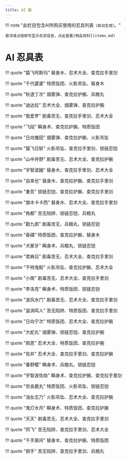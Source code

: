 ```yaml
---
title: AI 篇
---
```


!!! note "此栏目包含AI所购买使用的忍具列表`（自动生成）`。"

    悬浮或点按即可显示忍具信息，点此查看[物品百科](items.md)

# AI 忍具表

!!! quote "猿飞阿斯玛"
	<span class="hint--right hint--medium" aria-label="立即从受伤状态中恢复并进入隐身状态1.5s【100金币/次】">替身木</span>、<span class="hint--top hint--medium" aria-label="减少普通技能的冷却时间，并提高所有攻击的暴击率及暴击伤害【CD大于10减少5s，反之减少4s】">忍术大全</span>、<span class="hint--top hint--medium" aria-label="每攻击一名敌人将获得伤害18%的查克拉【包括守护忍】">查克拉手里剑</span>

!!! quote "千代婆婆"
	<span class="hint--right hint--medium" aria-label="提高使用拉面的回复量至4500，并降低拉面冷却时间2s">特质饭团</span>、<span class="hint--top hint--medium" aria-label="减少敌方33%受击的查克拉获取">火影吊坠</span>、<span class="hint--top hint--medium" aria-label="立即从受伤状态中恢复并进入隐身状态1.5s【100金币/次】">替身木</span>

!!! quote "秋道丁次"
	<span class="hint--right hint--medium" aria-label="提高角色移动速度并持续6s，前3s处于隐身状态">烟雾弹</span>、<span class="hint--top hint--medium" aria-label="提升角色25%额外的受击查克拉获取">查克拉护腕</span>、<span class="hint--top hint--medium" aria-label="普通攻击追加破防效果，并提升伤害【通灵有效】">兵粮丸</span>

!!! quote "迪达拉"
	<span class="hint--right hint--medium" aria-label="减少普通技能的冷却时间，并提高所有攻击的暴击率及暴击伤害【CD大于10减少5s，反之减少4s】">忍术大全</span>、<span class="hint--top hint--medium" aria-label="提高角色移动速度并持续6s，前3s处于隐身状态">烟雾弹</span>、<span class="hint--top hint--medium" aria-label="提升角色25%额外的受击查克拉获取">查克拉护腕</span>

!!! quote "我爱罗"
	<span class="hint--right hint--medium" aria-label="对首个受击的忍者，持续5s每秒流失4%最大生命值和1.5s减速">剧毒苦无</span>、<span class="hint--top hint--medium" aria-label="每攻击一名敌人将获得伤害18%的查克拉【包括守护忍】">查克拉手里剑</span>、<span class="hint--top hint--medium" aria-label="减少普通技能的冷却时间，并提高所有攻击的暴击率及暴击伤害【CD大于10减少5s，反之减少4s】">忍术大全</span>

!!! quote "飞段"
	<span class="hint--right hint--medium" aria-label="向前瞬身移动中等距离，期间处于无敌状态">瞬身术</span>、<span class="hint--top hint--medium" aria-label="提升角色25%额外的受击查克拉获取">查克拉护腕</span>、<span class="hint--top hint--medium" aria-label="提高使用拉面的回复量至4500，并降低拉面冷却时间2s">特质饭团</span>

!!! quote "日向雏田"
	<span class="hint--right hint--medium" aria-label="提高角色移动速度并持续6s，前3s处于隐身状态">烟雾弹</span>、<span class="hint--top hint--medium" aria-label="提升角色25%额外的受击查克拉获取">查克拉护腕</span>、<span class="hint--top hint--medium" aria-label="减少敌方33%受击的查克拉获取">火影吊坠</span>

!!! quote "猿飞日斩"
	<span class="hint--right hint--medium" aria-label="减少敌方33%受击的查克拉获取">火影吊坠</span>、<span class="hint--top hint--medium" aria-label="每攻击一名敌人将获得伤害18%的查克拉【包括守护忍】">查克拉手里剑</span>、<span class="hint--top hint--medium" aria-label="提高角色3000HP上限并减少25%所受到的伤害【通灵有效】">锁链忍铠</span>

!!! quote "山中井野"
	<span class="hint--right hint--medium" aria-label="对首个受击的忍者，持续5s每秒流失4%最大生命值和1.5s减速">剧毒苦无</span>、<span class="hint--top hint--medium" aria-label="减少普通技能的冷却时间，并提高所有攻击的暴击率及暴击伤害【CD大于10减少5s，反之减少4s】">忍术大全</span>、<span class="hint--top hint--medium" aria-label="提升角色25%额外的受击查克拉获取">查克拉护腕</span>

!!! quote "宇智波鼬"
	<span class="hint--right hint--medium" aria-label="立即从受伤状态中恢复并进入隐身状态1.5s【100金币/次】">替身木</span>、<span class="hint--top hint--medium" aria-label="每攻击一名敌人将获得伤害18%的查克拉【包括守护忍】">查克拉手里剑</span>、<span class="hint--top hint--medium" aria-label="减少普通技能的冷却时间，并提高所有攻击的暴击率及暴击伤害【CD大于10减少5s，反之减少4s】">忍术大全</span>

!!! quote "自来也"
	<span class="hint--right hint--medium" aria-label="立即从受伤状态中恢复并进入隐身状态1.5s【100金币/次】">替身木</span>、<span class="hint--top hint--medium" aria-label="提升角色25%额外的受击查克拉获取">查克拉护腕</span>、<span class="hint--top hint--medium" aria-label="每攻击一名敌人将获得伤害18%的查克拉【包括守护忍】">查克拉手里剑</span>

!!! quote "重吾"
	<span class="hint--right hint--medium" aria-label="提高角色3000HP上限并减少25%所受到的伤害【通灵有效】">锁链忍铠</span>、<span class="hint--top hint--medium" aria-label="提升角色25%额外的受击查克拉获取">查克拉护腕</span>、<span class="hint--top hint--medium" aria-label="每攻击一名敌人将获得伤害18%的查克拉【包括守护忍】">查克拉手里剑</span>

!!! quote "旗木卡卡西"
	<span class="hint--right hint--medium" aria-label="立即从受伤状态中恢复并进入隐身状态1.5s【100金币/次】">替身木</span>、<span class="hint--top hint--medium" aria-label="减少普通技能的冷却时间，并提高所有攻击的暴击率及暴击伤害【CD大于10减少5s，反之减少4s】">忍术大全</span>、<span class="hint--top hint--medium" aria-label="每攻击一名敌人将获得伤害18%的查克拉【包括守护忍】">查克拉手里剑</span>

!!! quote "角都"
	<span class="hint--right hint--medium" aria-label="释放一个苦无陷阱，触发后将击倒敌人并造成伤害【随等级成长增加伤害，500 * 等级】">苦无陷阱</span>、<span class="hint--top hint--medium" aria-label="提高角色3000HP上限并减少25%所受到的伤害【通灵有效】">锁链忍铠</span>、<span class="hint--top hint--medium" aria-label="普通攻击追加破防效果，并提升伤害【通灵有效】">兵粮丸</span>

!!! quote "勘九郎"
	<span class="hint--right hint--medium" aria-label="对首个受击的忍者，持续5s每秒流失4%最大生命值和1.5s减速">剧毒苦无</span>、<span class="hint--top hint--medium" aria-label="普通攻击追加破防效果，并提升伤害【通灵有效】">兵粮丸</span>、<span class="hint--top hint--medium" aria-label="提高角色3000HP上限并减少25%所受到的伤害【通灵有效】">锁链忍铠</span>

!!! quote "香磷"
	<span class="hint--right hint--medium" aria-label="提高使用拉面的回复量至4500，并降低拉面冷却时间2s">特质饭团</span>、<span class="hint--top hint--medium" aria-label="提升角色25%额外的受击查克拉获取">查克拉护腕</span>、<span class="hint--top hint--medium" aria-label="立即从受伤状态中恢复并进入隐身状态1.5s【100金币/次】">替身木</span>

!!! quote "犬冢牙"
	<span class="hint--right hint--medium" aria-label="向前瞬身移动中等距离，期间处于无敌状态">瞬身术</span>、<span class="hint--top hint--medium" aria-label="普通攻击追加破防效果，并提升伤害【通灵有效】">兵粮丸</span>、<span class="hint--top hint--medium" aria-label="提高角色3000HP上限并减少25%所受到的伤害【通灵有效】">锁链忍铠</span>

!!! quote "君麻吕"
	<span class="hint--right hint--medium" aria-label="对首个受击的忍者，持续5s每秒流失4%最大生命值和1.5s减速">剧毒苦无</span>、<span class="hint--top hint--medium" aria-label="减少普通技能的冷却时间，并提高所有攻击的暴击率及暴击伤害【CD大于10减少5s，反之减少4s】">忍术大全</span>、<span class="hint--top hint--medium" aria-label="每攻击一名敌人将获得伤害18%的查克拉【包括守护忍】">查克拉手里剑</span>

!!! quote "干柿鬼鲛"
	<span class="hint--right hint--medium" aria-label="减少敌方33%受击的查克拉获取">火影吊坠</span>、<span class="hint--top hint--medium" aria-label="提升角色25%额外的受击查克拉获取">查克拉护腕</span>、<span class="hint--top hint--medium" aria-label="减少普通技能的冷却时间，并提高所有攻击的暴击率及暴击伤害【CD大于10减少5s，反之减少4s】">忍术大全</span>

!!! quote "小南"
	<span class="hint--right hint--medium" aria-label="对首个受击的忍者，持续5s每秒流失4%最大生命值和1.5s减速">剧毒苦无</span>、<span class="hint--top hint--medium" aria-label="减少普通技能的冷却时间，并提高所有攻击的暴击率及暴击伤害【CD大于10减少5s，反之减少4s】">忍术大全</span>、<span class="hint--top hint--medium" aria-label="每攻击一名敌人将获得伤害18%的查克拉【包括守护忍】">查克拉手里剑</span>

!!! quote "李洛克"
	<span class="hint--right hint--medium" aria-label="向前瞬身移动中等距离，期间处于无敌状态">瞬身术</span>、<span class="hint--top hint--medium" aria-label="提高使用拉面的回复量至4500，并降低拉面冷却时间2s">特质饭团</span>、<span class="hint--top hint--medium" aria-label="提高角色3000HP上限并减少25%所受到的伤害【通灵有效】">锁链忍铠</span>

!!! quote "波风水门"
	<span class="hint--right hint--medium" aria-label="对首个受击的忍者，持续5s每秒流失4%最大生命值和1.5s减速">剧毒苦无</span>、<span class="hint--top hint--medium" aria-label="减少普通技能的冷却时间，并提高所有攻击的暴击率及暴击伤害【CD大于10减少5s，反之减少4s】">忍术大全</span>、<span class="hint--top hint--medium" aria-label="每攻击一名敌人将获得伤害18%的查克拉【包括守护忍】">查克拉手里剑</span>

!!! quote "漩涡鸣人"
	<span class="hint--right hint--medium" aria-label="释放一个苦无陷阱，触发后将击倒敌人并造成伤害【随等级成长增加伤害，500 * 等级】">苦无陷阱</span>、<span class="hint--top hint--medium" aria-label="提高使用拉面的回复量至4500，并降低拉面冷却时间2s">特质饭团</span>、<span class="hint--top hint--medium" aria-label="每攻击一名敌人将获得伤害18%的查克拉【包括守护忍】">查克拉手里剑</span>

!!! quote "日向宁次"
	<span class="hint--right hint--medium" aria-label="提高使用拉面的回复量至4500，并降低拉面冷却时间2s">特质饭团</span>、<span class="hint--top hint--medium" aria-label="减少普通技能的冷却时间，并提高所有攻击的暴击率及暴击伤害【CD大于10减少5s，反之减少4s】">忍术大全</span>、<span class="hint--top hint--medium" aria-label="提升角色25%额外的受击查克拉获取">查克拉护腕</span>

!!! quote "大蛇丸"
	<span class="hint--right hint--medium" aria-label="提高角色移动速度并持续6s，前3s处于隐身状态">烟雾弹</span>、<span class="hint--top hint--medium" aria-label="提高角色3000HP上限并减少25%所受到的伤害【通灵有效】">锁链忍铠</span>、<span class="hint--top hint--medium" aria-label="提升角色25%额外的受击查克拉获取">查克拉护腕</span>

!!! quote "佩恩"
	<span class="hint--right hint--medium" aria-label="减少普通技能的冷却时间，并提高所有攻击的暴击率及暴击伤害【CD大于10减少5s，反之减少4s】">忍术大全</span>、<span class="hint--top hint--medium" aria-label="提高使用拉面的回复量至4500，并降低拉面冷却时间2s">特质饭团</span>、<span class="hint--top hint--medium" aria-label="提升角色25%额外的受击查克拉获取">查克拉护腕</span>

!!! quote "佐井"
	<span class="hint--right hint--medium" aria-label="减少普通技能的冷却时间，并提高所有攻击的暴击率及暴击伤害【CD大于10减少5s，反之减少4s】">忍术大全</span>、<span class="hint--top hint--medium" aria-label="每攻击一名敌人将获得伤害18%的查克拉【包括守护忍】">查克拉手里剑</span>、<span class="hint--top hint--medium" aria-label="提升角色25%额外的受击查克拉获取">查克拉护腕</span>

!!! quote "春野樱"
	<span class="hint--right hint--medium" aria-label="向前瞬身移动中等距离，期间处于无敌状态">瞬身术</span>、<span class="hint--top hint--medium" aria-label="普通攻击追加破防效果，并提升伤害【通灵有效】">兵粮丸</span>、<span class="hint--top hint--medium" aria-label="提高角色3000HP上限并减少25%所受到的伤害【通灵有效】">锁链忍铠</span>

!!! quote "宇智波佐助"
	<span class="hint--right hint--medium" aria-label="向前瞬身移动中等距离，期间处于无敌状态">瞬身术</span>、<span class="hint--top hint--medium" aria-label="提升角色25%额外的受击查克拉获取">查克拉护腕</span>、<span class="hint--top hint--medium" aria-label="每攻击一名敌人将获得伤害18%的查克拉【包括守护忍】">查克拉手里剑</span>

!!! quote "奈良鹿丸"
	<span class="hint--right hint--medium" aria-label="提高使用拉面的回复量至4500，并降低拉面冷却时间2s">特质饭团</span>、<span class="hint--top hint--medium" aria-label="减少敌方33%受击的查克拉获取">火影吊坠</span>、<span class="hint--top hint--medium" aria-label="提高角色3000HP上限并减少25%所受到的伤害【通灵有效】">锁链忍铠</span>

!!! quote "油女志乃"
	<span class="hint--right hint--medium" aria-label="减少敌方33%受击的查克拉获取">火影吊坠</span>、<span class="hint--top hint--medium" aria-label="减少普通技能的冷却时间，并提高所有攻击的暴击率及暴击伤害【CD大于10减少5s，反之减少4s】">忍术大全</span>、<span class="hint--top hint--medium" aria-label="提升角色25%额外的受击查克拉获取">查克拉护腕</span>

!!! quote "鬼灯水月"
	<span class="hint--right hint--medium" aria-label="向前瞬身移动中等距离，期间处于无敌状态">瞬身术</span>、<span class="hint--top hint--medium" aria-label="提高使用拉面的回复量至4500，并降低拉面冷却时间2s">特质饭团</span>、<span class="hint--top hint--medium" aria-label="提升角色25%额外的受击查克拉获取">查克拉护腕</span>

!!! quote "天天"
	<span class="hint--right hint--medium" aria-label="对首个受击的忍者，持续5s每秒流失4%最大生命值和1.5s减速">剧毒苦无</span>、<span class="hint--top hint--medium" aria-label="减少普通技能的冷却时间，并提高所有攻击的暴击率及暴击伤害【CD大于10减少5s，反之减少4s】">忍术大全</span>、<span class="hint--top hint--medium" aria-label="每攻击一名敌人将获得伤害18%的查克拉【包括守护忍】">查克拉手里剑</span>

!!! quote "阿飞"
	<span class="hint--right hint--medium" aria-label="释放一个苦无陷阱，触发后将击倒敌人并造成伤害【随等级成长增加伤害，500 * 等级】">苦无陷阱</span>、<span class="hint--top hint--medium" aria-label="每攻击一名敌人将获得伤害18%的查克拉【包括守护忍】">查克拉手里剑</span>、<span class="hint--top hint--medium" aria-label="减少普通技能的冷却时间，并提高所有攻击的暴击率及暴击伤害【CD大于10减少5s，反之减少4s】">忍术大全</span>

!!! quote "千手扉间"
	<span class="hint--right hint--medium" aria-label="立即从受伤状态中恢复并进入隐身状态1.5s【100金币/次】">替身木</span>、<span class="hint--top hint--medium" aria-label="提升角色25%额外的受击查克拉获取">查克拉护腕</span>、<span class="hint--top hint--medium" aria-label="提高使用拉面的回复量至4500，并降低拉面冷却时间2s">特质饭团</span>

!!! quote "纲手"
	<span class="hint--right hint--medium" aria-label="释放一个苦无陷阱，触发后将击倒敌人并造成伤害【随等级成长增加伤害，500 * 等级】">苦无陷阱</span>、<span class="hint--top hint--medium" aria-label="每攻击一名敌人将获得伤害18%的查克拉【包括守护忍】">查克拉手里剑</span>、<span class="hint--top hint--medium" aria-label="普通攻击追加破防效果，并提升伤害【通灵有效】">兵粮丸</span>


<link rel="stylesheet" href="https://cdnjs.cloudflare.com/ajax/libs/hint.css/2.7.0/hint.min.css" integrity="sha512-gnj0WGxmbeTgYXck9CyFjrdkEFcZE4xwnJb/nG3bcl5OlWHJ9ixRkJK0MDPtCytnO3IBIh0Omqawv0UPpl0LoA==" crossorigin="anonymous" referrerpolicy="no-referrer" />
